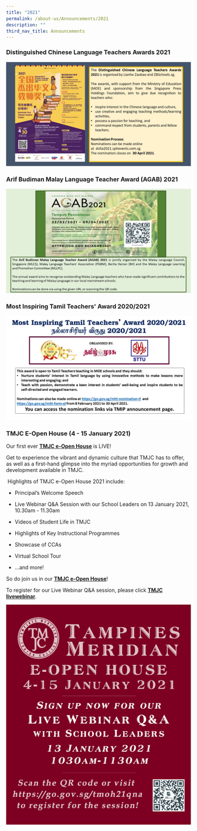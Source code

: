 ```yaml
---
title: "2021"
permalink: /about-us/Announcements/2021
description: ""
third_nav_title: Announcements
---
```

### Distinguished Chinese Language Teachers Awards 2021
![](/images/Announcement_DCLTA%202021.jpeg)

### Arif Budiman Malay Language Teacher Award (AGAB) 2021
![](/images/AGAB%202021_220221-090421_edited.jpeg)

### Most Inspiring Tamil Teachers' Award 2020/2021

![](/images/Announcement_Most%20Inspiring%20Tamil%20Teacher%20Award%202020-2021.jpeg)

### TMJC E-Open House (4 - 15 January 2021)


Our first ever **[TMJC e-Open House](https://sites.google.com/tmjc.edu.sg/e-openhouse2021)** is LIVE!  

  
Get to experience the vibrant and dynamic culture that TMJC has to offer, as well as a first-hand glimpse into the myriad opportunities for growth and development available in TMJC.  

 Highlights of TMJC e-Open House 2021 include:  
  
* Principal’s Welcome Speech

* Live Webinar Q&A Session with our School Leaders on 13 January 2021, 10.30am - 11.30am

* Videos of Student Life in TMJC

* Highlights of Key Instructional Programmes

* Showcase of CCAs

* Virtual School Tour

*  …and more!  
  
So do join us in our **[TMJC e-Open House](https://sites.google.com/tmjc.edu.sg/e-openhouse2021)**!  
  
To register for our Live Webinar Q&A session, please click **[TMJC livewebinar](https://go.gov.sg/tmoh21qna)**.

![](/images/Announcement_TMJC%20e-Open%20House_2021.jpeg)